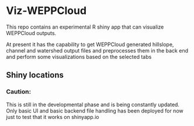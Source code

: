 # Viz-WEPPCloud

This repo contains an experimental R shiny app that can visualize WEPPCloud outputs. 

At present it has the capability to get WEPPCloud generated hillslope, channel and watershed output files and preprocesses them in the back end and perform some visualizations based on the selected tabs 

## Shiny locations

### Caution: 
This is still in the developmental phase and is being constantly updated. Only basic UI and basic backend file handling has been deployed for now just to test that it works on shinyapp.io 
